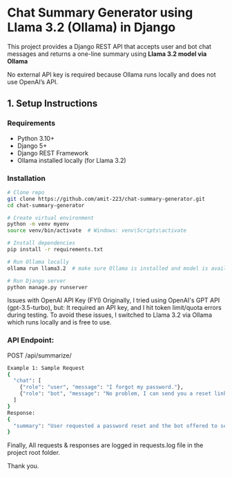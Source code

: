 # Chat Summary Generator using Llama 3.2 (Ollama) in Django

This project provides a Django REST API that accepts user and bot chat messages and returns a one-line summary using **Llama 3.2 model via Ollama**   

No external API key is required because Ollama runs locally and does not use OpenAI’s API.

## 1. Setup Instructions

### Requirements
- Python 3.10+
- Django 5+
- Django REST Framework
- Ollama installed locally (for Llama 3.2)

### Installation

```bash
# Clone repo
git clone https://github.com/amit-223/chat-summary-generator.git
cd chat-summary-generator

# Create virtual environment
python -m venv myenv
source venv/bin/activate  # Windows: venv\Scripts\activate

# Install dependencies
pip install -r requirements.txt

# Run Ollama locally
ollama run llama3.2  # make sure Ollama is installed and model is available

# Run Django server
python manage.py runserver
```

Issues with OpenAI API Key (FYI)
Originally, I tried using OpenAI's GPT API (gpt-3.5-turbo), but:
It required an API key, and I hit token limit/quota errors during testing.
To avoid these issues, I switched to Llama 3.2 via Ollama which runs locally and is free to use.

### API Endpoint:
POST /api/summarize/

```bash
Example 1: Sample Request
{
  "chat": [
    {"role": "user", "message": "I forgot my password."},
    {"role": "bot", "message": "No problem, I can send you a reset link."}
  ]
}
Response:
{
  "summary": "User requested a password reset and the bot offered to send a link."
}
```

Finally, All requests & responses are logged in requests.log file in the project root folder.

Thank you.
